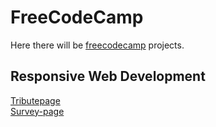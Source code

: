 # FreeCodeCamp

Here there will be <a href="https://www.freecodecamp.org">freecodecamp</a> projects. 
<h2>
  Responsive Web Development
 </h2>
 
  <a href="https://www.spkm2808.github.io/FreeCodeCamp/FullStackDevelopment/ResponsiveWebDevelopment/Tribute-Page">Tributepage </a>
<br>
<a href="https://www.spkm2808.github.io/FreeCodeCamp/FullStackDevelopment/ResponsiveWebDevelopment/Survey-Page">Survey-page </a>

